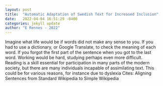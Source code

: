 ```yaml
---
layout: post
title:  "Automatic Adaptation of Swedish Text for Increased Inclusion"
date:   2022-04-04 16:51:29 -0400
categories: jekyll update
author: "E Rennes - 2022"
---
```

Imagine what life would be if words did not make any sense to you. If you had to use a dictionary, or Google Translate, to check the meaning of each word. If you forgot the first part of the sentence when you got to the last word. Working would be hard, studying perhaps even more difficult. Reading is a skill essential for participation in many parts of the modern society, but there are many individuals incapable of assimilating text. This could be for various reasons, for instance due to dyslexia Cites: Aligning Sentences from Standard Wikipedia to Simple Wikipedia